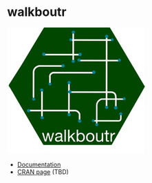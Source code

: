 # walkboutr

![Image title](../_artifacts/logo.jpeg)

- [Documentation](https://rwalkbout.github.io/walkboutr/)
- [CRAN page](https://cran.r-project.org/) (TBD)
